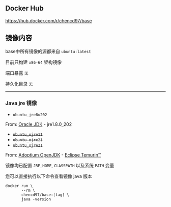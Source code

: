## Docker Hub
https://hub.docker.com/r/chencd97/base

## 镜像内容

base中所有镜像的源都来自 `ubuntu:latest`

目前只构建 `x86-64` 架构镜像

端口暴露 `无`

持久化目录 `无`

------

### Java jre 镜像

- `ubuntu_jre8u202`

From: [Oracle JDK](https://www.oracle.com/java/technologies/javase/javase8-archive-downloads.html) - jre1.8.0_202

- ~~`ubuntu_ojre11`~~
- ~~`ubuntu_ojre21`~~
- ~~`ubuntu_ojre21`~~

From: [Adoptium OpenJDK](https://adoptium.net/) - [Eclipse Temurin™](https://adoptium.net/temurin/releases/)

镜像均已配置 `JRE_HOME`, `CLASSPATH` 以及系统 `PATH` 变量

您可以直接执行以下命令查看镜像 java 版本

```shell
docker run \
       --rm \
       chencd97/base:[tag] \
       java -version
```
